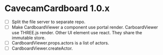 # CavecamCardboard 1.0.x #
- [ ] Split the file server to separate repo.
- [ ] Make CardboardViewer a component use portal
  render. CarboardViewer use THREE.js render. Other UI element use
  react. They share the immutable store.
- [ ] CardboardViewer.props.actors is a list of actors.
- [ ] CardboardViewer.createActor.
